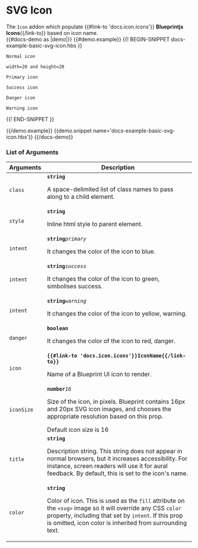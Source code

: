 # SVG Icon
<div class='bp3-running-text bp3-text-large'>
    The <code>Icon</code> addon which populate {{#link-to 'docs.icon.icons'}} <strong>Blueprintjs
        Icons</strong>{{/link-to}}
    based on icon name.
</div>
{{#docs-demo as |demo|}}
{{#demo.example}}
{{! BEGIN-SNIPPET docs-example-basic-svg-icon.hbs }}

<div class="demo-container">
    <div class="docs-example-frame docs-example-frame-row">
        <div class="docs-example">
            <p>
                <p><code class="bp3-code">Normal icon</code></p>
                <Icon @icon="sort"></Icon>
            </p>
            <p>
                <p><code class="bp3-code">width=20 and height=20</code></p>
                <Icon @icon="add" iconSize=20></Icon>
            </p>
            <div class='webkit-box-div'>
                <div class='btn-bottom-padding'>
                    <p><code class="bp3-code">Primary icon</code></p>
                    <Icon @icon="calendar" iconSize=20 @intent='primary'></Icon>
                </div>
                <div class='btn-bottom-padding'>
                    <p><code class="bp3-code">Success icon</code></p>
                    <Icon @icon="calendar" @iconSize=20 @intent='success'></Icon>
                </div>
                <div class='btn-bottom-padding'>
                    <p><code class="bp3-code">Danger icon</code></p>
                    <Icon @icon="calendar" @iconSize=20 @intent='danger'></Icon>
                </div>
                <div class='btn-bottom-padding'>
                    <p><code class="bp3-code">Warning icon</code></p>
                    <Icon @icon="calendar" @iconSize=20 @color='red'></Icon>
                </div>
            </div>
        </div>
    </div>
</div>

{{! END-SNIPPET }}

{{/demo.example}}
{{demo.snippet name='docs-example-basic-svg-icon.hbs'}}
{{/docs-demo}}

### List of Arguments

<div class="docs-modifiers-table bp3-running-text">
    <table class="bp3-html-table">
        <thead>
            <tr>
                <th>Arguments</th>
                <th>Description</th>
            </tr>
        </thead>
        <tbody>
            <tr>
                <td class="docs-prop-name"><code>class</code></td>
                <td class="docs-prop-details"><code
                        class="docs-prop-type"><strong>string</strong><em class="docs-prop-default bp3-text-muted"></em></code>
                    <div class="docs-prop-description">
                        <div class="docs-section">
                            <div class="bp3-running-text">
                                <p>A space-delimited list of class names to pass along to a child element.</p>
                            </div>
                        </div>
                    </div>
                </td>
            </tr>
            <tr>
                <td class="docs-prop-name"><code>style</code></td>
                <td class="docs-prop-details"><code
                        class="docs-prop-type"><strong>string</strong><em class="docs-prop-default bp3-text-muted"></em></code>
                    <div class="docs-prop-description">
                        <div class="docs-section">
                            <div class="bp3-running-text">
                                <p>Inline html style to parent element.</p>
                            </div>
                        </div>
                    </div>
                </td>
            </tr>
            <tr>
                <td class="docs-prop-name"><code>intent</code></td>
                <td class="docs-prop-details"><code
                        class="docs-prop-type"><strong>string</strong><em class="docs-prop-default bp3-text-muted">primary</em></code>
                    <div class="docs-prop-description">
                        <div class="docs-section">
                            <div class="bp3-running-text">
                                <p>It changes the color of the icon to blue.</p>
                            </div>
                        </div>
                    </div>
                </td>
            </tr>
            <tr>
                <td class="docs-prop-name"><code>intent</code></td>
                <td class="docs-prop-details"><code
                        class="docs-prop-type"><strong>string</strong><em class="docs-prop-default bp3-text-muted">success</em></code>
                    <div class="docs-prop-description">
                        <div class="docs-section">
                            <div class="bp3-running-text">
                                <p> It changes the color of the icon to green, simbolises success.</p>
                            </div>
                        </div>
                    </div>
                </td>
            </tr>
            <tr>
                <td class="docs-prop-name"><code>intent</code></td>
                <td class="docs-prop-details"><code
                        class="docs-prop-type"><strong>string</strong><em class="docs-prop-default bp3-text-muted">warning</em></code>
                    <div class="docs-prop-description">
                        <div class="docs-section">
                            <div class="bp3-running-text">
                                <p> It changes the color of the icon to yellow, warning.</p>
                            </div>
                        </div>
                    </div>
                </td>
            </tr>
            <tr>
                <td class="docs-prop-name"><code>danger</code></td>
                <td class="docs-prop-details"><code
                        class="docs-prop-type"><strong>boolean</strong><em class="docs-prop-default bp3-text-muted"></em></code>
                    <div class="docs-prop-description">
                        <div class="docs-section">
                            <div class="bp3-running-text">
                                <p> It changes the color of the icon to red, danger.</p>
                            </div>
                        </div>
                    </div>
                </td>
            </tr>
            <tr>
                <td class="docs-prop-name"><code>icon</code></td>
                <td class="docs-prop-details"><code
                        class="docs-prop-type"><strong>{{#link-to 'docs.icon.icons'}}IconName{{/link-to}}  </strong><em class="docs-prop-default bp3-text-muted"></em></code>
                    <div class="docs-prop-description">
                        <div class="docs-section">
                            <div class="bp3-running-text">
                                <p>Name of a Blueprint UI icon to render.</p>
                            </div>
                        </div>
                    </div>
                </td>
            </tr>
            <tr>
                <td class="docs-prop-name"><code>iconSize</code></td>
                <td class="docs-prop-details"><code
                        class="docs-prop-type"><strong>number</strong><em class="docs-prop-default bp3-text-muted">16</em></code>
                    <div class="docs-prop-description">
                        <div class="docs-section">
                            <div class="bp3-running-text">
                                <p>Size of the icon, in pixels. Blueprint contains 16px and 20px SVG icon images, and
                                    chooses the appropriate resolution based on this prop.</p>
                            </div>
                        </div>
                    </div>
                    <div class="docs-prop-tags"><span class="bp3-tag bp3-minimal">
                            <span class="bp3-text-overflow-ellipsis bp3-fill">
                                Default icon size is 16</span>
                        </span>
                    </div>
                </td>
            </tr>
            <tr>
                <td class="docs-prop-name"><code>title</code></td>
                <td class="docs-prop-details"><code
                        class="docs-prop-type"><strong>string </strong><em class="docs-prop-default bp3-text-muted"></em></code>
                    <div class="docs-prop-description">
                        <div class="docs-section">
                            <div class="bp3-running-text">
                                <p>Description string. This string does not appear in normal browsers, but
                                    it increases accessibility. For instance, screen readers will use it for
                                    aural feedback. By default, this is set to the icon's name. </p>
                            </div>
                        </div>
                    </div>
                    <div class="docs-prop-tags"></div>
                </td>
            </tr>
            <tr>
                <td class="docs-prop-name"><code>color</code></td>
                <td class="docs-prop-details"><code
                        class="docs-prop-type"><strong>string</strong><em class="docs-prop-default bp3-text-muted"></em></code>
                    <div class="docs-prop-description">
                        <div class="docs-section">
                            <div class="bp3-running-text">
                                <p>Color of icon. This is used as the <code>fill</code> attribute on the
                                    <code>&lt;svg&gt;</code>
                                    image
                                    so it will override any CSS <code>color</code> property, including that set by
                                    <code>intent</code>. If this prop is omitted, icon color is inherited from
                                    surrounding text.</p>
                            </div>
                        </div>
                    </div>
                    <div class="docs-prop-tags"></div>
                </td>
            </tr>
        </tbody>
    </table>

</div>